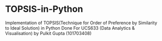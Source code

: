 # TOPSIS-in-Python
 
Implementation of TOPSIS(Technique for Order of Preference by Similarity to Ideal Solution) in Python
Done For UCS633 (Data Analytics & Visualisation) by Pulkit Gupta (101703408)
